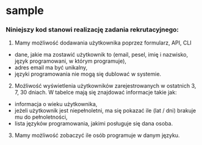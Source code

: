 # sample

### Niniejszy kod stanowi realizację zadania rekrutacyjnego:

1) Mamy możliwość dodawania użytkownika poprzez formularz, API, CLI
- dane, jakie ma zostawić użytkownik to (email, pesel, imię i nazwisko, język programowani, w którym programuje),
- adres email ma być unikalny,
- języki programowania nie mogą się dublować w systemie.

2) Możliwość wyświetlenia użytkowników zarejestrowanych w ostatnich 3, 7, 30 dniach. W tabelce mają się znajdować informacje takie jak:
- informacja o wieku użytkownika,
- jeżeli użytkownik jest niepełnoletni, ma się pokazać ile (lat / dni) brakuje mu do pełnoletności,
- lista języków programowania, jakimi posługuje się dana osoba.

3) Mamy możliwość zobaczyć ile osób programuje w danym języku.

